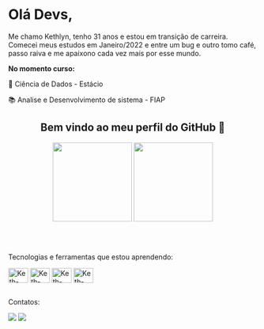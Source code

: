 <div display="inline-block">
  <h1 align="left">Olá Devs,</h1>
  <p>Me chamo Kethlyn, tenho 31 anos e estou em transição de carreira. Comecei meus estudos em Janeiro/2022 e entre um bug e outro tomo café, passo raiva e me apaixono cada vez mais por esse mundo.
</div>

<div>
    <p><b>No momento curso:</b></p>
      
  <p>💽 Ciência de Dados - Estácio</p>    
  <p>📚 Analise e Desenvolvimento de sistema - FIAP </p>
</div>
  
  ##



<div align="center">
  <h2>Bem vindo ao meu perfil do GitHub 🥰</h2>
  <img height="160em" src="https://github-readme-stats.vercel.app/api?username=kethlyndiniz&show_icons=true&theme=radical&include_all_commits=true&count_private=true"/>
  <img height="160em" src="https://github-readme-stats.vercel.app/api/top-langs/?username=kethlyndiniz&layout=compact&langs_count=7&theme=radical&hide=jupyter%20notebook"/>
</div>

 ##
 
<div style="display: inline_block"><br>
  <p>Tecnologias e ferramentas que estou aprendendo:</p>
  <img align="center" alt="Keth-java" height="30" width="40" src="https://cdn.jsdelivr.net/gh/devicons/devicon/icons/java/java-original.svg" />
  <img align="center" alt="Keth-python" height="30" width="40" src="https://cdn.jsdelivr.net/gh/devicons/devicon/icons/python/python-original.svg" />
  <img align="center" alt="Keth-html" height="30" width="40" src="https://cdn.jsdelivr.net/gh/devicons/devicon/icons/html5/html5-original.svg" />
  <img align="center" alt="Keth-css" height="30" width="40" src="https://cdn.jsdelivr.net/gh/devicons/devicon/icons/css3/css3-original.svg" />
</div>

 ##

<div>
  <p>Contatos:</p>
  <a href = "mailto:kethdiniz06@gmail.com"><img src="https://img.shields.io/badge/-Gmail-%23333?style=for-the-badge&logo=gmail&logoColor=white" target="_blank"></a>
  <a href="https://www.linkedin.com/in/kethlynjusto/" target="_blank"><img src="https://img.shields.io/badge/-LinkedIn-%230077B5?style=for-the-badge&logo=linkedin&logoColor=white" target="_blank"></a>  
</div>
